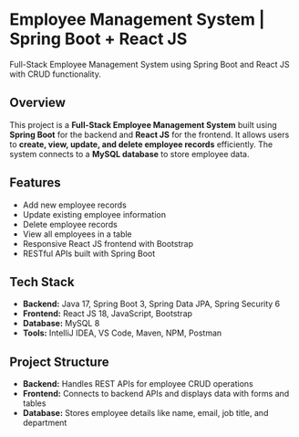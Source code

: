 # Employee Management System | Spring Boot + React JS
Full-Stack Employee Management System using Spring Boot and React JS with CRUD functionality.

## Overview
This project is a **Full-Stack Employee Management System** built using **Spring Boot** for the backend and **React JS** for the frontend. It allows users to **create, view, update, and delete employee records** efficiently. The system connects to a **MySQL database** to store employee data.

## Features
- Add new employee records
- Update existing employee information
- Delete employee records
- View all employees in a table
- Responsive React JS frontend with Bootstrap
- RESTful APIs built with Spring Boot

## Tech Stack
- **Backend:** Java 17, Spring Boot 3, Spring Data JPA, Spring Security 6
- **Frontend:** React JS 18, JavaScript, Bootstrap
- **Database:** MySQL 8
- **Tools:** IntelliJ IDEA, VS Code, Maven, NPM, Postman

## Project Structure
- **Backend:** Handles REST APIs for employee CRUD operations
- **Frontend:** Connects to backend APIs and displays data with forms and tables
- **Database:** Stores employee details like name, email, job title, and department
